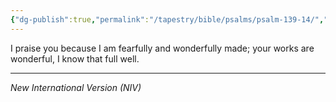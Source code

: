 ```yaml
---
{"dg-publish":true,"permalink":"/tapestry/bible/psalms/psalm-139-14/","title":"Psalm 139:14","hide":true,"tags":["bible-verse"],"dgHomeLink":true,"dgShowLocalGraph":true,"dgEnableSearch":true}
---
```


I praise you because I am fearfully and wonderfully made; your works are wonderful, I know that full well.

---
*New International Version (NIV)*